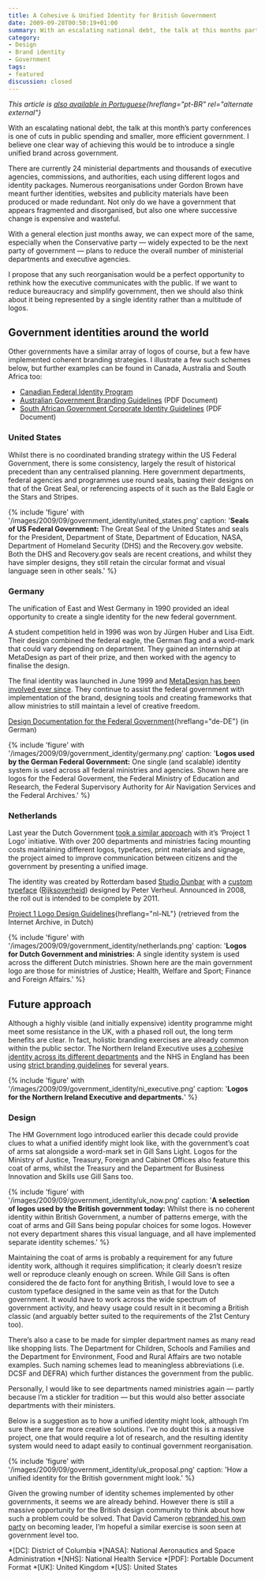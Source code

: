 ```yaml
---
title: A Cohesive & Unified Identity for British Government
date: 2009-09-28T00:50:19+01:00
summary: With an escalating national debt, the talk at this months party conferences is of cuts to public spending and smaller, more efficient government. I believe one clear way of achieving this would be to introduce a single unified brand across government.
category:
- Design
- Brand identity
- Government
tags:
- featured
discussion: closed
---
```

_This article is [also available in Portuguese][pt-BR]{hreflang="pt-BR" rel="alternate external"}_

With an escalating national debt, the talk at this month’s party conferences is one of cuts in public spending and smaller, more efficient government. I believe one clear way of achieving this would be to introduce a single unified brand across government.

There are currently 24 ministerial departments and thousands of executive agencies, commissions, and authorities, each using different logos and identity packages. Numerous reorganisations under Gordon Brown have meant further identities, websites and publicity materials have been produced or made redundant. Not only do we have a government that appears fragmented and disorganised, but also one where successive change is expensive and wasteful.

With a general election just months away, we can expect more of the same, especially when the Conservative party — widely expected to be the next party of government — plans to reduce the overall number of ministerial departments and executive agencies.

I propose that any such reorganisation would be a perfect opportunity to rethink how the executive communicates with the public. If we want to reduce bureaucracy and simplify government, then we should also think about it being represented by a single identity rather than a multitude of logos.

## Government identities around the world

Other governments have a similar array of logos of course, but a few have implemented coherent branding strategies. I illustrate a few such schemes below, but further examples can be found in Canada, Australia and South Africa too:

* [Canadian Federal Identity Program](http://www.tbs-sct.gc.ca/fip-pcim/index-eng.asp)
* [Australian Government Branding Guidelines](http://www.pmc.gov.au/guidelines/docs/design_guidelines_PMC.pdf) (PDF Document)
* [South African Government Corporate Identity Guidelines](http://www.gcis.gov.za/services/govt/corpid.pdf) (PDF Document)

### United States

Whilst there is no coordinated branding strategy within the US Federal Government, there is some consistency, largely the result of historical precedent than any centralised planning. Here government departments, federal agencies and programmes use round seals, basing their designs on that of the Great Seal, or referencing aspects of it such as the Bald Eagle or the Stars and Stripes.

{% include 'figure' with '/images/2009/09/government_identity/united_states.png'
  caption: '**Seals of US Federal Government:** The Great Seal of the United States and seals for the President, Department of State, Department of Education, NASA, Department of Homeland Security (DHS) and the Recovery.gov website. Both the DHS and Recovery.gov seals are recent creations, and whilst they have simpler designs, they still retain the circular format and visual language seen in other seals.'
%}

### Germany

The unification of East and West Germany in 1990 provided an ideal opportunity to create a single identity for the new federal government.

A student competition held in 1996 was won by Jürgen Huber and Lisa Eidt. Their design combined the federal eagle, the German flag and a word-mark that could vary depending on department. They gained an internship at MetaDesign as part of their prize, and then worked with the agency to finalise the design.

The final identity was launched in June 1999 and [MetaDesign has been involved ever since][1]. They continue to assist the federal government with implementation of the brand, designing tools and creating frameworks that allow ministries to still maintain a level of creative freedom.

[Design Documentation for the Federal Government](http://styleguide.bundesregierung.de/){hreflang="de-DE"} (in German)

{% include 'figure' with '/images/2009/09/government_identity/germany.png'
  caption: '**Logos used by the German Federal Government:** One single (and scalable) identity system is used across all federal ministries and agencies. Shown here are logos for the Federal Goverment, the Federal Ministry of Education and Research, the Federal Supervisory Authority for Air Navigation Services and the Federal Archives.'
%}

### Netherlands

Last year the Dutch Government [took a similar approach][2] with it’s ‘Project 1 Logo’ initiative. With over 200 departments and ministries facing mounting costs maintaining different logos, typefaces, print materials and signage, the project aimed to improve communication between citizens and the government by presenting a unified image.

The identity was created by Rotterdam based [Studio Dunbar][3] with a [custom typeface][4] ([Rijksoverheid][5]) designed by Peter Verheul. Announced in 2008, the roll out is intended to be complete by 2011.

[Project 1 Logo Design Guidelines](https://web.archive.org/web/20110228221006/http://rijkshuisstijl.communicatieplein.nl/){hreflang="nl-NL"} (retrieved from the Internet Archive, in Dutch)

{% include 'figure' with '/images/2009/09/government_identity/netherlands.png'
  caption: '**Logos for Dutch Government and ministries:** A single identity system is used across the different Dutch ministries. Shown here are the main government logo are those for ministries of Justice; Health, Welfare and Sport; Finance and Foreign Affairs.'
%}

## Future approach

Although a highly visible (and initially expensive) identity programme might meet some resistance in the UK, with a phased roll out, the long term benefits are clear. In fact, holistic branding exercises are already common within the public sector. The Northern Ireland Executive uses [a cohesive identity across its different departments][6] and the NHS in England has been using [strict branding guidelines][7] for several years.

{% include 'figure' with '/images/2009/09/government_identity/ni_executive.png'
  caption: '**Logos for the Northern Ireland Executive and departments.**'
%}

### Design

The HM Government logo introduced earlier this decade could provide clues to what a unified identify might look like, with the government’s coat of arms sat alongside a word-mark set in Gill Sans Light. Logos for the Ministry of Justice, Treasury, Foreign and Cabinet Offices also feature this coat of arms, whilst the Treasury and the Department for Business Innovation and Skills use Gill Sans too.

{% include 'figure' with '/images/2009/09/government_identity/uk_now.png'
  caption: '**A selection of logos used by the British government today:** Whilst there is no coherent identity within British Government, a number of patterns emerge, with the coat of arms and Gill Sans being popular choices for some logos. However not every department shares this visual language, and all have implemented separate identity schemes.'
%}

Maintaining the coat of arms is probably a requirement for any future identity work, although it requires simplification; it clearly doesn’t resize well or reproduce cleanly enough on screen. While Gill Sans is often considered the de facto font for anything British, I would love to see a custom typeface designed in the same vein as that for the Dutch government. It would have to work across the wide spectrum of government activity, and heavy usage could result in it becoming a British classic (and arguably better suited to the requirements of the 21st Century too).

There’s also a case to be made for simpler department names as many read like shopping lists. The Department for Children, Schools and Families and the Department for Environment, Food and Rural Affairs are two notable examples. Such naming schemes lead to meaningless abbreviations (i.e. DCSF and DEFRA) which further distances the government from the public.

Personally, I would like to see departments named ministries again — partly because I’m a stickler for tradition — but this would also better associate departments with their ministers.

Below is a suggestion as to how a unified identity might look, although I’m sure there are far more creative solutions. I’ve no doubt this is a massive project, one that would require a lot of research, and the resulting identity system would need to adapt easily to continual government reorganisation.

{% include 'figure' with '/images/2009/09/government_identity/uk_proposal.png'
  caption: 'How a unified identity for the British government might look.'
%}

Given the growing number of identity schemes implemented by other governments, it seems we are already behind. However there is still a massive opportunity for the British design community to think about how such a problem could be solved. That David Cameron [rebranded his own party][8] on becoming leader, I’m hopeful a similar exercise is soon seen at government level too.

[pt-BR]: http://logobr.org/branding/design-governamental-uma-identidade-coesa-e-unificada-para-o-governo-britanico/
[1]: http://www.metadesign.de/html/en/2381.html
[2]: http://www.design.nl/item/new_logo_for_the_dutch_national_government
[3]: http://www.studiodumbar.com/
[4]: http://www.designworkplan.com/typography-fonts/rijksoverheid-sans-serif.htm
[5]: http://www.farhill.nl/01_typefaces/Rijksoverheid.html
[6]: https://www.northernireland.gov.uk
[7]: https://www.england.nhs.uk/nhsidentity/
[8]: http://news.bbc.co.uk/1/hi/uk_politics/5348630.stm

*[DC]: District of Columbia
*[NASA]: National Aeronautics and Space Administration
*[NHS]: National Health Service
*[PDF]: Portable Document Format
*[UK]: United Kingdom
*[US]: United States
